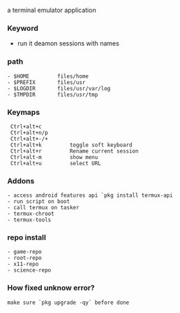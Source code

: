 a terminal emulator application

### Keyword
- run it deamon sessions with names

### path
```
- $HOME         files/home
- $PREFIX       files/usr   
- $LOGDIR       files/usr/var/log
- $TMPDIR       files/usr/tmp
```

### Keymaps
```
 Ctrl+alt+c
 Ctrl+alt+n/p 
 Ctrl+alt+-/+
 Ctrl+alt+k         toggle soft keyboard
 Ctrl+alt+r         Rename current session
 Ctrl+alt-m         show menu
 Ctrl+alt+u         select URL

```

### Addons
```
- access android features api `pkg install termux-api
- run script on boot
- call termux on tasker
- termux-chroot
- termux-tools

```

### repo install 
```
- game-repo
- root-repo
- x11-repo
- science-repo
```

### How fixed unknow error?
```
make sure `pkg upgrade -qy` before done
```

